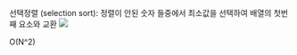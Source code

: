 선택정렬 (selection sort): 정렬이 안된 숫자 들중에서 최소값을 선택하여 배열의 첫번째 요소와 교환
![](https://i.imgur.com/4o91dEi.png)

O(N^2)